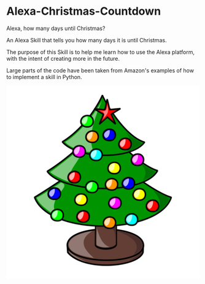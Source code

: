 # Alexa-Christmas-Countdown
Alexa, how many days until Christmas?

An Alexa Skill that tells you how many days it is until Christmas.

The purpose of this Skill is to help me learn how to use the Alexa platform, with the intent of creating more in the future.

Large parts of the code have been taken from Amazon's examples of how to implement a skill in Python.

![Christmas Countdown Logo](images/alexa-christmas-countdown-icon-original.png)
